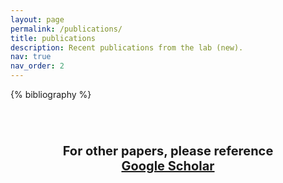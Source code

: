 ```yaml
---
layout: page
permalink: /publications/
title: publications
description: Recent publications from the lab (new).
nav: true
nav_order: 2
---
```


<!-- _pages/publications.md -->
<div class="publications">

{% bibliography %}

</div>


<p style="text-align: center; padding: 50px; font-size: 20px">
<b>For other papers, please reference <a href="https://scholar.google.com/citations?user=n63DmP8AAAAJ&hl=en&oi=ao">Google Scholar</a></b>
</p>
